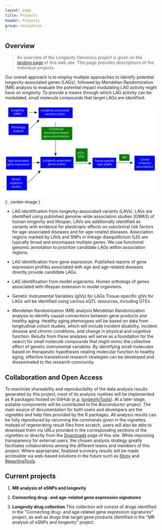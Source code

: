 ```yaml
---
layout: page
title: Projects
header: Projects
group: navigation
---
```


## Overview

> An overview of the Longevity Genomics project is given on the [landing
page]({{site.baseurl}}/) of this web site. This page provides descriptions 
of the individual projects. 

Our overall approach is to employ multiple approaches to identify potential longevity-associated genes (LAGs), followed by Mendelian Randomization (MR) analysis to evaluate the potential impact modulating LAG activity might have on longevity. To provide a means through which LAG activity can be modulated, small molecule compounds that target LAGs are identified. 

![overallFlowchart](public/images/overallFlowchart.svg){: .center-image }

* LAG identification from longevity-associated variants (LAVs). 
LAVs are identified using published genome-wide association studies (GWAS) of human longevity and lifespan. LAVs are additionally identified as variants with evidence for pleiotropic effects on subclinical risk factors for age-associated diseases and for age-related diseases. Association regions marked by LAVs and SNPs in linkage disequilibrium (LD) are typically broad and encompass multiple genes. We use functional genomic annotation to prioritize candidate LAGs within association regions. 

* LAG identification from gene expression.
Published reports of gene expression profiles associated with age and age-related diseases directly provide candidate LAGs. 

* LAG identification from model organisms.
Human orthologs of genes associated with lifespan extension in model organisms.

* Genetic Instrumental Variables (gIVs) for LAGs
Tissue-specific gIVs for LAGs will be identified using various eQTL resources, including GTEx.

* Mendelian Randomization (MR) analysis
Mendelian Randomization analysis to identify causal connections between gene products and healthy aging. Healthy aging phenotypes will be based on data from longitudinal cohort studies, which will include incident disability, incident disease and chronic conditions, and change in physical and cognitive function. Results from these analyses will serve as a foundation for the search for small molecule compounds that might mimic the collective effect of genetic instrumental variables. By identifying small molecules based on therapeutic hypotheses relating molecular function to healthy aging, effective translational research strategies can be developed and disseminated to the research community.

## Collaboration and Open Access

To maximize shareability and reproducibility of the data analysis results
generated by this project, most of its analysis routines will be implemented as
R packages hosted on GitHub (_e.g._ [longevityTools](https://github.com/tgirke/longevityTools)). 
At a later stage, suitable components will be contributed to the Bioconductor project. The main 
source of documentation for both users and developers are the vignettes and help files provided by the R packages.
All analysis results can be fully reproduced by rerunning the commands given in the vignettes. Instead of regenerating result files from scratch, users will also be able to download them via URLs provided in the corresponding sections of the vignettes or directly from the [Downloads]({{site.baseurl}}/downloads/) page of this site. While improving transparency for external users, the chosen analysis strategy greatly facilitates collaborations among the different teams and members of this project. Where appropriate, finalized summary results will be made accessible via web-based solutions in the future such as [Shiny](http://shiny.rstudio.com/) and
[ReportingTools](http://bioconductor.org/packages/release/bioc/html/ReportingTools.html).

## Current projects

1. **MR analysis of eSNPs and longevity**


2. **Connecting drug- and age-related gene expression signatures**


3. **Longevity drug collection** 
This collection will consist of drugs identified in the "Connecting drug- and age-related gene expression signatures" project, as well as drugs that target gene products identified in the "MR analysis of eSNPs and longevity" project. 



